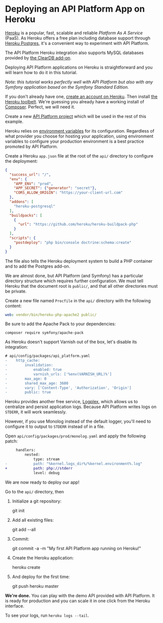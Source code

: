 # Deploying an API Platform App on Heroku

[Heroku](https://www.heroku.com) is a popular, fast, scalable and reliable *Platform As A Service* (PaaS). As Heroku offers a
free plan including database support through [Heroku Postgres](https://www.heroku.com/postgres), it's a convenient way
to experiment with API Platform.

The API Platform Heroku integration also supports MySQL databases provided by [the ClearDB add-on](https://addons.heroku.com/cleardb).

Deploying API Platform applications on Heroku is straightforward and you will learn how to do it in this tutorial.

*Note: this tutorial works perfectly well with API Platform but also with any Symfony application based on the Symfony Standard
Edition.*

If you don't already have one, [create an account on Heroku](https://signup.heroku.com/signup/dc). Then install [the Heroku
toolbelt](https://devcenter.heroku.com/articles/getting-started-with-php#set-up). We're guessing you already
have a working install of [Composer](http://getcomposer.org). Perfect, we will need it.

Create a new [API Platform project](distribution/index.md) which will be used in the rest of this example.

Heroku relies on [environment variables](https://devcenter.heroku.com/articles/config-vars) for its configuration. Regardless
of what provider you choose for hosting your application, using environment variables to configure your production environment
is a best practice promoted by API Platform.

Create a Heroku `app.json` file at the root of the `api/` directory to configure the deployment:

```json
{
  "success_url": "/",
  "env": {
    "APP_ENV": "prod",
    "APP_SECRET": {"generator": "secret"},
    "CORS_ALLOW_ORIGIN": "https://your-client-url.com"
  },
  "addons": [
    "heroku-postgresql"
  ],
  "buildpacks": [
    {
      "url": "https://github.com/heroku/heroku-buildpack-php"
    }
  ],
  "scripts": {
    "postdeploy": "php bin/console doctrine:schema:create"
  }
}
```

The file also tells the Heroku deployment system to build a PHP container and to add the Postgres add-on.

We are almost done, but API Platform (and Symfony) has a particular directory structure which requires further configuration.
We must tell Heroku that the document root is `public/`, and that all other directories must be private.

Create a new file named `Procfile` in the `api/` directory with the following content:

```yaml
web: vendor/bin/heroku-php-apache2 public/
```

Be sure to add the Apache Pack to your dependencies:

```console
composer require symfony/apache-pack
```

As Heroku doesn't support Varnish out of the box, let's disable its integration:

```diff
# api/config/packages/api_platform.yaml
-    http_cache:
-        invalidation:
-            enabled: true
-            varnish_urls: ['%env(VARNISH_URL)%']
-        max_age: 0
-        shared_max_age: 3600
-        vary: ['Content-Type', 'Authorization', 'Origin']
-        public: true
```

Heroku provides another free service, [Logplex](https://devcenter.heroku.com/articles/logplex), which allows us to centralize
and persist application logs. Because API Platform writes logs on `STDERR`, it will work seamlessly.

However, if you use Monolog instead of the default logger, you'll need to configure it to output to `STDERR` instead of
in a file.

Open `api/config/packages/prod/monolog.yaml` and apply the following patch:

```diff
     handlers:
         nested:
             type: stream
-            path: "%kernel.logs_dir%/%kernel.environment%.log"
+            path: php://stderr
             level: debug
```

We are now ready to deploy our app!

Go to the `api/` directory, then

1. Initialize a git repository:

    git init

2. Add all existing files:

    git add --all

3. Commit:

    git commit -a -m "My first API Platform app running on Heroku!"

4. Create the Heroku application:

    heroku create

5. And deploy for the first time:

    git push heroku master

**We're done.** You can play with the demo API provided with API Platform. It is ready for production and you
can scale it in one click from the Heroku interface.

To see your logs, run `heroku logs --tail`.
